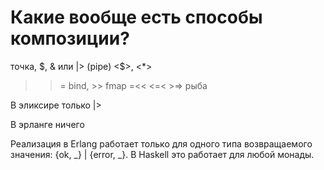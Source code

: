 # Какие вообще есть способы композиции?

точка, $, & или |> (pipe)
<$>, <*>
>>= bind, >> fmap
=<<
<=< >=> рыба


В эликсире
только |>

В эрланге ничего

Реализация в Erlang работает только для одного типа возвращаемого значения: {ok, _} | {error, _}.
В Haskell это работает для любой монады.

